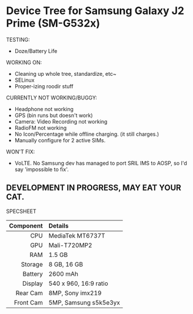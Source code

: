 # Device Tree for Samsung Galaxy J2 Prime (SM-G532x)

TESTING:
* Doze/Battery Life

WORKING ON:
* Cleaning up whole tree, standardize, etc~
* SELinux
* Proper-izing roodir stuff

CURRENTLY NOT WORKING/BUGGY:
* Headphone not working
* GPS (bin runs but doesn't work)
* Camera: Video Recording not working
* RadioFM not working
* No Icon/Percentage while offline charging. (it still charges.)
* Manually configure for 2 active SIMs.

WON'T FIX:
* VoLTE. No Samsung dev has managed to port SRIL IMS to AOSP, so I'd say 'impossible to fix'.


DEVELOPMENT IN PROGRESS, MAY EAT YOUR CAT.
----------

SPECSHEET

Component | Details
---------:|:-------------------------
CPU       | MediaTek MT6737T
GPU       | Mali-T720MP2
RAM       | 1.5 GB
Storage   | 8 GB, 16 GB
Battery   | 2600 mAh
Display   | 540 x 960, 16:9 ratio
Rear Cam  | 8MP, Sony imx219
Front Cam | 5MP, Samsung s5k5e3yx



